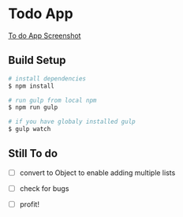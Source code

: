 # Todo App
[To do App Screenshot](https://www.dropbox.com/s/muiqhvv2hokz6zj/todo-app.png)

## Build Setup

```bash
# install dependencies
$ npm install

# run gulp from local npm
$ npm run gulp

# if you have globaly installed gulp
$ gulp watch
```
## Still To do

- [ ] convert to Object to enable adding multiple lists
- [ ] check for bugs
- [ ] profit!




